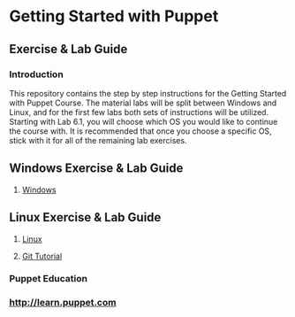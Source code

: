 # Getting Started with Puppet

## Exercise & Lab Guide

### Introduction

This repository contains the step by step instructions for the Getting Started with Puppet Course. The material labs will be split between Windows and Linux, and for the first few labs both sets of instructions will be utilized. Starting with Lab 6.1, you will choose which OS you would like to continue the course with. It is recommended that once you choose a specific OS, stick with it for all of the remaining lab exercises.

## Windows Exercise & Lab Guide

1. [Windows](Windows)

## Linux Exercise & Lab Guide

1. [Linux](Linux)

1. [Git Tutorial](Git)

### Puppet Education
### http://learn.puppet.com
